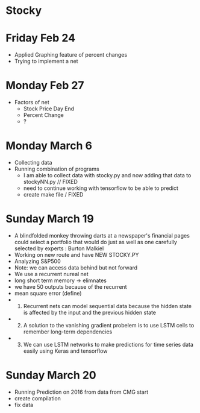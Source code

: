 # Stocky

# Friday Feb 24
- Applied Graphing feature of percent changes
- Trying to implement a net


# Monday Feb 27
- Factors of net
  - Stock Price Day End
  - Percent Change
  - ?

# Monday March 6
- Collecting data
- Running combination of programs
  - I am able to collect data with stocky.py and now adding that data to stockyNN.py // FIXED
  - need to continue working with tensorflow to be able to predict
  - create make file / FIXED


# Sunday March 19
- A blindfolded monkey throwing darts at a newspaper's financial pages could select a portfolio that would do just as well as one carefully selected by experts : Burton Malkiel
- Working on new route and have NEW STOCKY.PY
- Analyzing S&P500
- Note: we can access data behind but not forward
- We use a recurrent nureal net
- long short term memory -> elimnates
- we have 50 outputs because of the recurrent
- mean square error (define)
- 1.  Recurrent nets can model sequential data because the hidden state is affected by the input and the previous hidden state
- 2. A solution to the vanishing gradient probelem is to use LSTM cells to remember long-term dependencies
- 3. We can use LSTM networks to make predictions for time series data easily using Keras and tensorflow

# Sunday March 20
- Running Prediction on 2016 from data from CMG start
- create compilation
- fix data 
